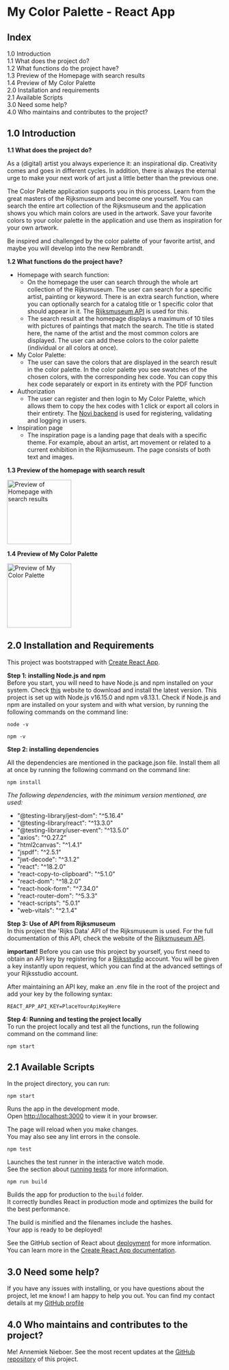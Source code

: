 # My Color Palette - React App


## Index

1.0 Introduction  
1.1 What does the project do?  
1.2 What functions do the project have?  
1.3 Preview of the Homepage with search results  
1.4 Preview of My Color Palette  
2.0 Installation and requirements  
2.1 Available Scripts  
3.0 Need some help?  
4.0 Who maintains and contributes to the project?

## 1.0 Introduction

**1.1 What does the project do?**

As a (digital) artist you always experience it: an inspirational dip. Creativity comes and goes in different cycles. In addition, there is always the eternal urge to make your next work of art just a little better than the previous one.

The Color Palette application supports you in this process. Learn from the great masters of the Rijksmuseum and become one yourself. You can search the entire art collection of the Rijksmuseum and the application shows you which main colors are used in the artwork. Save your favorite colors to your color palette in the application and use them as inspiration for your own artwork.

Be inspired and challenged by the color palette of your favorite artist, and maybe you will develop into the new Rembrandt.

**1.2 What functions do the project have?**

- Homepage with search function:
  - On the homepage the user can search through the whole art collection of the Rijksmuseum. The user can search for a specific artist, painting or keyword. There is an extra search function, where you can optionally search for a catalog title or 1 specific color that should appear in it. The [Rijksmuseum API](https://data.rijksmuseum.nl/object-metadata/api/) is used for this.
  - The search result at the homepage displays a maximum of 10 tiles with pictures of paintings that match the search. The title is stated here, the name of the artist and the most common colors are displayed. The user can add these colors to the color palette (individual or all colors at once).
- My Color Palette:
  - The user can save the colors that are displayed in the search result in the color palette. In the color palette you see swatches of the chosen colors, with the corresponding hex code. You can copy this hex code separately or export in its entirety with the PDF function
- Authorization
  - The user can register and then login to My Color Palette, which allows them to copy the hex codes with 1 click or export all colors in their entirety. The [Novi backend](https://github.com/hogeschoolnovi/novi-educational-backend-documentation) is used for registering, validating and logging in users.
- Inspiration page
  - The inspiration page is a landing page that deals with a specific theme. For example, about an artist, art movement or related to a current exhibition in the Rijksmuseum. The page consists of both text and images.

**1.3 Preview of the homepage with search result**

<img width="150" src="src/assets/img/Screenshot-Homepage-MyColorPalette.png" alt="Preview of Homepage with search results" title="Preview of Homepage"/>

**1.4 Preview of My Color Palette**

<img width="150" src="src/assets/img/Screenshot-Homepage-MyColorPalette-open.png" alt="Preview of My Color Palette" title="Preview of My Color Palette"/>

## 2.0 Installation and Requirements

This project was bootstrapped with [Create React App](https://github.com/facebook/create-react-app).

**Step 1: installing Node.js and npm**  
Before you start, you will need to have Node.js and npm installed on your system. Check [this](https://nodejs.org/en/download/) website to download and install the latest version. This project is set up with Node.js v16.15.0 and npm v8.13.1. Check if Node.js and npm are installed on your system and with what version, by running the following commands on the command line:

`node -v
`

`npm -v
`

**Step 2: installing dependencies**  

All the dependencies are mentioned in the package.json file. Install them all at once by running the following command on the command line:

`npm install
`

_The following dependencies, with the minimum version mentioned, are used:_
- "@testing-library/jest-dom": "^5.16.4"
- "@testing-library/react": "^13.3.0"
- "@testing-library/user-event": "^13.5.0"
- "axios": "^0.27.2"
- "html2canvas": "^1.4.1"
- "jspdf": "^2.5.1"
- "jwt-decode": "^3.1.2"
- "react": "^18.2.0"
- "react-copy-to-clipboard": "^5.1.0"
- "react-dom": "^18.2.0"
- "react-hook-form": "^7.34.0"
- "react-router-dom": "^5.3.3"
- "react-scripts": "5.0.1"
- "web-vitals": "^2.1.4"

**Step 3: Use of API from Rijksmuseum**  
In this project the 'Rijks Data' API of the Rijksmuseum is used. For the full documentation of this API, check the website of the [Rijksmuseum API](https://data.rijksmuseum.nl/object-metadata/api/).

**important!** Before you can use this project by yourself, you first need to obtain an API key by registering for a [Rijksstudio](https://www.rijksmuseum.nl/en/rijksstudio) account. You will be given a key instantly upon request, which you can find at the advanced settings of your Rijksstudio account. 

After maintaining an API key, make an .env file in the root of the project and add your key by the following syntax:

`REACT_APP_API_KEY=PlaceYourApiKeyHere`

**Step 4: Running and testing the project locally**  
To run the project locally and test all the functions, run the following command on the command line:

`npm start
`

## 2.1 Available Scripts

In the project directory, you can run:

`npm start`

Runs the app in the development mode.\
Open [http://localhost:3000](http://localhost:3000) to view it in your browser.

The page will reload when you make changes.\
You may also see any lint errors in the console.

`npm test`

Launches the test runner in the interactive watch mode.\
See the section about [running tests](https://facebook.github.io/create-react-app/docs/running-tests) for more information.

`npm run build`

Builds the app for production to the `build` folder.\
It correctly bundles React in production mode and optimizes the build for the best performance.

The build is minified and the filenames include the hashes.\
Your app is ready to be deployed!

See the GitHub section of React about [deployment](https://facebook.github.io/create-react-app/docs/deployment) for more information. You can learn more in the [Create React App documentation](https://facebook.github.io/create-react-app/docs/getting-started).

## 3.0 Need some help?

If you have any issues with installing, or you have questions about the project, let me know! I am happy to help you out. You can find my contact details at my [GitHub profile](https://github.com/AnnemiekNieboer/)

4.0 Who maintains and contributes to the project?
-----------------------------
Me! Annemiek Nieboer. See the most recent updates at the [GitHub repository](https://github.com/AnnemiekNieboer/frontend-react-eindopdracht-color-palette/tree/feature/assignment) of this project.